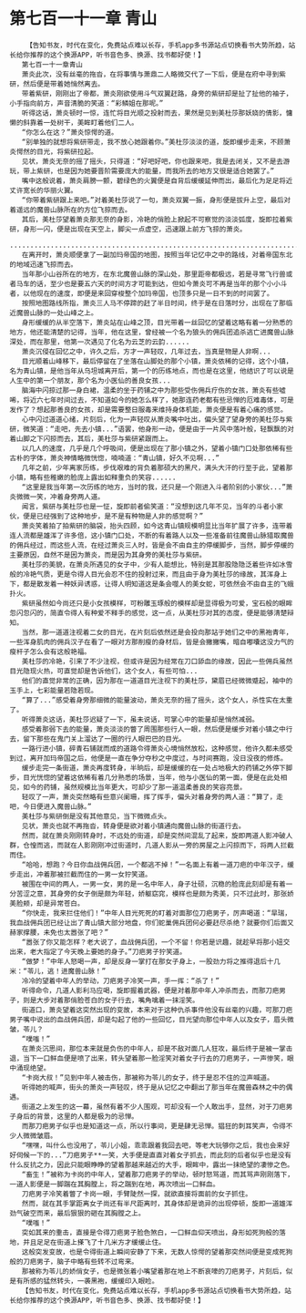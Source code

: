# 第七百一十一章 青山
        【告知书友，时代在变化，免费站点难以长存，手机app多书源站点切换看书大势所趋，站长给你推荐的这个换源APP，听书音色多、换源、找书都好使！】
       第七百一十一章青山
       萧炎此次，没有丝毫的拖沓，在将事情与萧鼎二人略微交代了一下后，便是在府中寻到紫研，然后便是带着她悄然离去。
       带着紫研，刚刚出了帝都，萧炎刚欲使用斗气双翼赶路，身旁的紫研却是扯了扯他的袖子，小手指向前方，声音清脆的笑道：“彩鳞姐在那呢。”
       听得这话，萧炎顿时一惊，连忙将目光顺之投射而去，果然是见到美杜莎那妖娆的倩影，慵懒的斜靠着一处树干，美眸盯着他们二人。
       “你怎么在这？”萧炎惊愕的道。
       “别单独的就想将紫研带走，我不放心她跟着你。”美杜莎淡淡的道，旋即缓步走来，不顾萧炎愕然的目光，将紫研拉起。
       见状，萧炎无奈的摇了摇头，只得道：“好吧好吧，你也跟来吧，我是去闭关，又不是去游玩，带上紫研，也是因为她要晋阶需要庞大的能量，而我所去的地方又很是适合她罢了。”
       嘴中这般说着，萧炎肩膀一颤，碧绿色的火翼便是自背后缓缓延伸而出，最后化为足足将近丈许宽长的华丽火翼。
       “你带着紫研跟上来吧。”对着美杜莎说了一句，萧炎双翼一振，身形便是拔升上空，最后对着遥远的魔兽山脉所在的方位飞掠而去。
       其后，美杜莎望着萧炎那无奈的身影，冷艳的俏脸上掀起不可察觉的淡淡弧度，旋即拉着紫研，身形一闪，便是出现在天空上，脚尖一点虚空，迅速跟上前方飞掠的萧炎。
       ..............................................................................................
       在离开时，萧炎顺便拿了一副加玛帝国的地图，按照当年记忆中之中的路线，对着帝国东北的地域迅速飞掠而去。
       当年那小山谷所在的地方，在东北魔兽山脉的深山处，那里距帝都极远，若是寻常飞行兽或者马车的话，至少也是要五六天的时间方才可能到达，但如今萧炎可不再是当年的那个小小斗者，以他现在的速度，即便是来回穿梭整个加玛帝国，也顶多只是一日不到的时间罢了。
       按照地图路线所指，萧炎三人马不停蹄的赶了半日时间，终于是在日落时分，出现在了那临近魔兽山脉的一处山峰之上。
       身形缓缓的从半空落下，萧炎站在山峰之顶，目光带着一丝回忆的望着这略有着一分熟悉的地方，他还能清楚的记得，当年，他在这里，曾经被一个名为狼头的佣兵团追杀逃亡进魔兽山脉深处，而在那里，他第一次遇见了化名为云芝的云韵......
       萧炎沉侵在回忆之中，许久之后，方才一声轻叹，几年过去，当真是物是人非啊...
       目光顺着山峰移下，最后停留在了坐落在山脚处的那个小镇，萧炎依稀的记得，这个小镇，名为青山镇，是他当年从乌坦城离开后，第一个的历练地点，而也是在这里，他结识了可以说是人生中的第一个朋友，那个名为小医仙的善良女孩...
       脑海中闪掠过那一身白裙，温柔的坐于药铺之中为那些受伤佣兵疗伤的女孩，萧炎有些嘘唏，将近六七年时间过去，不知道如今的她怎么样了，她那连药老都有些忌惮的厄难毒体，可是发作了？想起那善良的女孩，却是需要整日服毒来维持身体机能，萧炎便是有着心痛的感觉。
       心中闪过道道心绪，片刻后，化为一声轻叹从萧炎嘴中吐出，偏头望了望身旁的美杜莎与紫研，微笑道：“走吧，先去小镇...”语罢，他身形一动，便是由于一片风中落叶般，轻飘飘的对着山脚之下闪掠而去，其后，美杜莎与紫研紧跟而上。
       以几人的速度，几乎是几个呼吸间，便是出现在了那小镇之外，望着小镇门口处那依稀有些古朴的字体，萧炎神情略微恍惚，喃喃道：“青山镇，好久不见啊...”
       几年之前，少年离家历练，步伐艰难的背负着那硕大的黑尺，满头大汗的行至于此，望着那小镇，略有些稚嫩的脸庞上露出如释重负的笑容......
       “这里是我当年第一次历练的地方，当时的我，还只是一个刚进入斗者阶别的小家伙...”萧炎微微一笑，冲着身旁两人道。
       闻言，紫研与美杜莎也是一怔，旋即前者偷笑道：“没想到这几年不见，当年的斗者小家伙，便是已经强到了这种地步，是不是有种物是人非的感觉啊？”
       萧炎笑着拍了拍紫研的脑袋，抬头四顾，如今这青山镇规模明显比当年扩展了许多，连带着连人流都是雄浑了许多倍，这小镇门口处，不断的有着路人以及一些准备前往魔兽山脉猎取魔兽的佣兵经过，而这些人流，在经过萧炎三人时，皆是会不由自主的停缓脚步，当然，脚步停缓的主要原因，自然不是因为萧炎，而是因为其身旁的美杜莎与紫研。
       美杜莎的美貌，在萧炎所遇见的女子中，少有人能想比，特别是其那股隐隐泛着些许如冰雪般的冷艳气质，更是令得人目光会忍不住的投射过来，而且由于身为美杜莎的缘故，其浑身上下，都是散发着一种妖异诱惑，让得人明知道这是条会噬人的美女蛇，可依然会不由自主的飞蛾扑火。
       紫研虽然如今尚还只是小女孩模样，可粉雕玉琢般的模样却是显得极为可爱，宝石般的眼眸忽闪忽闪的，简直令得人有种爱不释手的感觉，这一点，从美杜莎对其的态度，便是能够清楚辩知。
       当然，那一道道注视着二女的目光，在片刻后依然还是会投向那站于她们之中的黑袍青年，一些浑身肌肉的佣兵汉子在看了一眼对方那削瘦的身材后，皆是会撇撇嘴，暗自嘟囔这没力气的瘦杆子怎么会有这般艳福。
       美杜莎的冷艳，引来了不少注视，但或许是因为经常在刀口舔血的缘故，因此一些佣兵虽然目光隐现火热，可直觉却是告诉他们，这个女人，有些可怕...
       他们的直觉非常的正确，因为那在一道道目光注视下的美杜莎，黛眉已经微微蹙起，袖中的玉手上，七彩能量若隐若现。
       “算了...”感受着身旁那细微的能量波动，萧炎无奈的摇了摇头，这个女人，杀性实在太重了。
       听得萧炎这话，美杜莎迟疑了一下，虽未说话，可掌心中的能量却是悄然减弱。
       感受着那弱下去的能量，萧炎淡淡的瞥了周围那些行人一眼，然后便是缓步对着小镇之中行去，留下那些在鬼门关上溜达了一圈的行人眼巴巴的目光。
       一路行进小镇，碎青石铺就而成的道路令得萧炎心境悄然放松，这种感觉，他许久都未感受到过，离开加玛帝国之后，他便是一直在争分夺秒之中度过，与时间赛跑，没日没夜的修炼。
       缓步走完一条街道，萧炎再度转身，半晌后，却是缓缓的在一处占地极大的药铺之外停下脚步，目光恍惚的望着这依稀有着几分熟悉的场景，当年，他与小医仙的第一面，便是在此处相见，如今的药铺，虽然规模比当年更大，可却少了那一道温柔善良的笑容亮景。
       轻叹了一声，萧炎突然略有些意兴阑珊，挥了挥手，偏头对着身旁的两人道：“算了，走吧，今日便进入魔兽山脉。”
       美杜莎与紫研倒是没有其他意见，当下微微点头。
       见状，萧炎也就不再拖沓，转身便是欲对着小镇通向魔兽山脉的街道行去。
       然而，就在萧炎刚刚转身时，不远处的街道，却是突然间混乱了起来，旋即两道人影冲破人群，仓惶而逃，而就在人影刚刚冲过街道时，几道人影从一旁的房屋之上闪掠而下，将两人拦截而住。
       “哈哈，想跑？今日你血战佣兵团，一个都逃不掉！”一名面上有着一道刀疤的中年汉子，缓步走出，冲着那被拦截而住的一男一女狞笑道。
       被围在中间的两人，一男一女，男的是一名中年人，身子壮硕，沉稳的脸庞此刻却是有着一分苦涩之意，其身旁的女子倒是颇为年轻，娇躯窈窕，模样也是颇为秀美，只不过此时，那张娇美脸颊，却是异常苍白。
       “你快走，我来拦住他们！”中年人目光死死的盯着对面那位刀疤男子，厉声喝道：“旱瑞，我血战佣兵团已经让出了青山镇大部分地盘，你们蛇巢佣兵团何必要赶尽杀绝？就要你们后面又赫家撑腰，未免也太嚣张了吧？”
       “嚣张了你又能怎样？老大说了，血战佣兵团，一个不留！你若是识趣，就趁早将那小妞交出来，老大指定了今天晚上要她的身子。”刀疤男子狞笑道。
       “做梦！”中年人怒喝一声，却是反身一掌打在那女子身上，一股劲力将之推得退后十几米：“苓儿，逃！进魔兽山脉！”
       冷冷的望着中年人的举动，刀疤男子冷笑一声，手一挥：“杀了！”
       听得命令，几道人影利马应喝，旋即握着武器，便是对着那中年人冲杀而去，而那刀疤男子，则是大步对着那俏脸苍白的女子行去，嘴角噙着一抹淫笑。
       街道口，萧炎望着这突然出现的变故，本来对于这种仇杀事件他没有丝毫的兴趣，可那刀疤男子嘴中说出的血战佣兵团，却是勾起了他的一些回忆，目光望向那位中年人以及女子，眉头微皱，苓儿？
       “噗嗤！”
       在萧炎沉思间，那位本来就是负伤的中年人，却是不敌对面几人狂攻，最后终于是被一掌击退，当下一口鲜血便是喷了出来，转头望着那一脸淫笑对着女子行去的刀疤男子，一声惨笑，眼中涌现绝望。
       “卡岗大叔！”见到中年人被击伤，那被称为苓儿的女子，终于是忍不住的泣声喊道。
       听得她的喊声，街头的萧炎一声轻叹，终于是从记忆之中翻出了那当年在魔兽森林之中的偶遇。
       街道之上发生的这一幕，虽然有着不少人围观，可却没有一个人敢出手，显然，对于刀疤男子身后的背景，这里的人都是极为的忌惮。
       而那刀疤男子似乎也是知道这一点，所以行事间，更是肆无忌惮。猖狂的刺耳笑声，令得不少人微微皱眉。
       “嘿嘿，叫什么也没用了，苓儿小姐，乖乖跟着我回去吧，等老大玩够你之后，我也会来好好伺候一下的...”刀疤男子**一笑，大手便是直直对着女子抓去，而此刻的后者似乎也是没有什么反抗之力，因此只能眼睁睁的望着那越来越近的大手，眼眸中，露出一抹绝望的凄惨之色。
       “畜生！”被称为卡岗的中年人，望着那刀疤男子的举动，顿时怒骂道，而其骂声刚刚落下，一道人影便是一脚踹在其胸膛上，将之踹到在地，再次喷出一口鲜血。
       刀疤男子冷笑着瞥了卡岗一眼，手臂陡然一探，就欲直接将面前的女子抓住。
       然而，就在其手掌距离女子尚还有半尺距离时，其身体却是诡异的出现停顿，旋即一道雄浑劲气破空而来，最后狠狠的砸在其胸膛之上。
       “噗嗤！”
       突如其来的重击，直接是令得刀疤男子脸色煞白，一口鲜血仰天喷出，身形如死狗般的落地，并且足足在街道上搽飞了十几米方才缓缓止住。
       这般突发变故，也是令得街道上瞬间安静了下来，无数人惊愕的望着那突然间便是变成死狗般的刀疤男子，脑子中略有些转不过弯来。
       那被称为苓儿的娇俏女子，也是微张着小嘴望着那在地上不断哀嚎的刀疤男子，片刻后，似是有所感的猛然转头，一袭黑袍，缓缓印入眼睑。
       【告知书友，时代在变化，免费站点难以长存，手机app多书源站点切换看书大势所趋，站长给你推荐的这个换源APP，听书音色多、换源、找书都好使！】